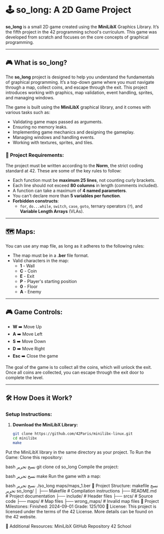 # 🕹️ **so_long**: A 2D Game Project

**so_long** is a small 2D game created using the **MiniLibX** Graphics Library. It’s the fifth project in the 42 programming school's curriculum. This game was developed from scratch and focuses on the core concepts of graphical programming.

---

## 🎮 **What is so_long?**

The **so_long** project is designed to help you understand the fundamentals of graphical programming. It’s a top-down game where you must navigate through a map, collect coins, and escape through the exit. This project introduces working with graphics, map validation, event handling, sprites, and managing windows.

The game is built using the **MiniLibX** graphical library, and it comes with various tasks such as:

- Validating game maps passed as arguments.
- Ensuring no memory leaks.
- Implementing game mechanics and designing the gameplay.
- Managing windows and handling events.
- Working with textures, sprites, and tiles.

### 📌 **Project Requirements:**

The project must be written according to the **Norm**, the strict coding standard at 42. These are some of the key rules to follow:

- Each function must be **maximum 25 lines**, not counting curly brackets.
- Each line should not exceed **80 columns** in length (comments included).
- A function can take a maximum of **4 named parameters**.
- You can’t declare more than **5 variables per function**.
- **Forbidden constructs**:
  - `for`, `do...while`, `switch`, `case`, `goto`, ternary operators (`?`), and **Variable Length Arrays** (VLAs).

---

## 🗺️ **Maps:**

You can use any map file, as long as it adheres to the following rules:

- The map must be in a **.ber** file format.
- Valid characters in the map:
  - **1** - Wall
  - **C** - Coin
  - **E** - Exit
  - **P** - Player's starting position
  - **0** - Floor
  - **A** - Enemy

---

## 🎮 **Game Controls:**

- **W** ➡️ Move Up
- **A** ➡️ Move Left
- **S** ➡️ Move Down
- **D** ➡️ Move Right
- **Esc** ➡️ Close the game

The goal of the game is to collect all the coins, which will unlock the exit. Once all coins are collected, you can escape through the exit door to complete the level.

---

## 🛠️ **How Does it Work?**

### **Setup Instructions:**

1. **Download the MiniLibX Library:**
   ```bash
   git clone https://github.com/42Paris/minilibx-linux.git
   cd minilibx
   make
Put the MiniLibX library in the same directory as your project.
To Run the Game:
Clone this repository:

bash
نسخ
تحرير
git clone <your-repo-url>
cd so_long
Compile the project:

bash
نسخ
تحرير
make
Run the game with a map:

bash
نسخ
تحرير
./so_long maps/maps_1.ber
📂 Project Structure:
makefile
نسخ
تحرير
so_long/
│
├── Makefile             # Compilation instructions
├── README.md            # Project documentation
├── include/             # Header files
├── srcs/                # Source code
├── maps/                # Map files
├── wrong_maps/          # Invalid map files
📅 Project Milestones:
Finished: 2024-09-01
Grade: 125/100
📜 License:
This project is licensed under the terms of the 42 License. More details can be found on the 42 website.

🔗 Additional Resources:
MiniLibX GitHub Repository
42 School

